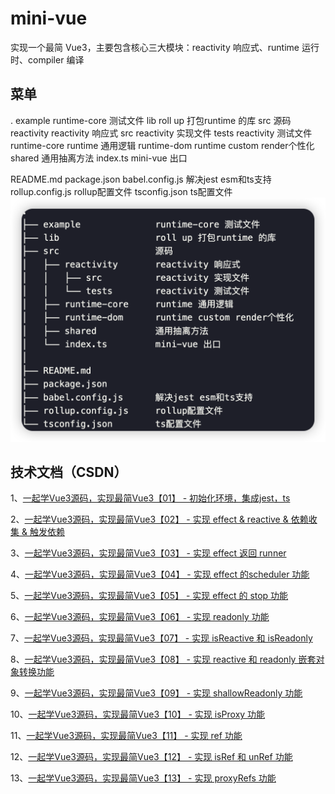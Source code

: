 # mini-vue
实现一个最简 Vue3，主要包含核心三大模块：reactivity 响应式、runtime 运行时、compiler 编译

## 菜单
.
example             runtime-core 测试文件
lib                 roll up 打包runtime 的库
src                 源码
reactivity          reactivity 响应式
src                 reactivity 实现文件
tests               reactivity 测试文件
runtime-core        runtime 通用逻辑
runtime-dom         runtime custom render个性化
shared              通用抽离方法
index.ts            mini-vue 出口
  
README.md
package.json
babel.config.js      解决jest esm和ts支持
rollup.config.js     rollup配置文件
tsconfig.json        ts配置文件
![image](https://github.com/Aybuai/data_structure/blob/main/%E8%8F%9C%E5%8D%95.png)

## 技术文档（CSDN）
1、[一起学Vue3源码，实现最简Vue3【01】 -  初始化环境，集成jest，ts](http://t.csdn.cn/78yBD)

2、[一起学Vue3源码，实现最简Vue3【02】 -  实现 effect & reactive & 依赖收集 & 触发依赖](https://blog.csdn.net/Aybuai/article/details/126275000)

3、[一起学Vue3源码，实现最简Vue3【03】 -  实现 effect 返回 runner](http://t.csdn.cn/9YUw6)

4、[一起学Vue3源码，实现最简Vue3【04】 -  实现 effect 的scheduler 功能](http://t.csdn.cn/0cQ3X)

5、[一起学Vue3源码，实现最简Vue3【05】 -  实现 effect 的 stop 功能](http://t.csdn.cn/0uMcV)

6、[一起学Vue3源码，实现最简Vue3【06】 -  实现 readonly 功能](http://t.csdn.cn/ZRC8j)

7、[一起学Vue3源码，实现最简Vue3【07】 -  实现 isReactive 和 isReadonly](http://t.csdn.cn/IR6vh)

8、[一起学Vue3源码，实现最简Vue3【08】 -  实现 reactive 和 readonly 嵌套对象转换功能](http://t.csdn.cn/MW1BC)

9、[一起学Vue3源码，实现最简Vue3【09】 -  实现 shallowReadonly 功能](http://t.csdn.cn/etkdJ)

10、[一起学Vue3源码，实现最简Vue3【10】 - 实现 isProxy 功能](http://t.csdn.cn/eTNA7)

11、[一起学Vue3源码，实现最简Vue3【11】 - 实现 ref 功能](http://t.csdn.cn/LPAas)

12、[一起学Vue3源码，实现最简Vue3【12】 - 实现 isRef 和 unRef 功能](http://t.csdn.cn/O4tTt)

13、[一起学Vue3源码，实现最简Vue3【13】 - 实现 proxyRefs 功能](http://t.csdn.cn/RX0iH)
